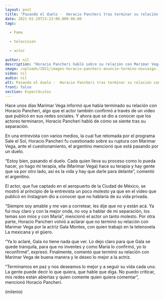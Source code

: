 ```yaml
---
layout: post
title: "Pasando el duelo -  Horacio Pancheri tras terminar su relación con Marimar Vega"
date: 2021-01-29T23:23:00.000-06:00
tags:
  
  - Fama
  
  - television
  
  - actor
  
author: nil
description: "Horacio Pancheri habló sobre su relación con Marimar Vega y le deseó lo mejor a la actriz. "
image: /uploads/2021/images-horacio-pancheri-anuncio-termino-noviazgo.jpg
video: nil
audio: nil
alt: Pasando el duelo -  Horacio Pancheri tras terminar su relación con Marimar Vega
front: false
section: Espectáculos
---
```


Hace unos días Marimar Vega informó que había terminado su relación con Horacio Pancheri, algo que el actor también confirmó a través de un video que publicó en sus redes sociales. Y ahora que se dio a conocer que los actores terminaron, Horacio Pancheri habló de cómo se siente tras su separación. 

En una entrevista con varios medios, la cual fue retomada por el programa Sale el Sol, Horacio Pancheri fu cuestionado sobre su ruptura con Marimar Vega, ante el cuestionamiento, el argentino mencionó que está pasando por un duelo. 

“Estoy bien, pasando el duelo. Cada quien lleva su proceso como lo pueda hacer, yo hago mi terapia, ella (Marimar Vega) hace su terapia y hay gente que va por otro lado, así es la vida y hay que darle para delante”, comentó el argentino. 

El actor, que fue captado en el aeropuerto de la Ciudad de México, se mostró al principio de la entrevista un poco molesto ya que en el video que publicó en Instagram dio a conocer que no hablaría de su vida privada. 

“Siempre soy amable y me van a corretear, les dije que no y están acá. Ya fui muy claro y con la mejor onda, no voy a hablar de mi separación, los temas son míos y con María”, mencionó el actor un tanto molesto. 
Por otra parte, Horacio Pancheri volvió a aclarar que no terminó su relación con Marimar Vega por la actriz Gala Montes, con quien trabajó en la telenovela La mexicana y el güero. 

“Ya lo aclaré, Gala no tiene nada que ver. Lo dejo claro para que Gala se quede tranquila, para que no inventes y como María lo confirmó, yo lo reconfirmé”, expresó. 
Finalmente, comentó que terminó su relación con Marimar Vega de buena manera y le deseo lo mejor a la actriz. 

“Terminamos en paz y nos deseamos lo mejor y a seguir su vida cada uno. La gente puede decir lo que quiera, que hable que diga. No puedo criticar, mis redes están abiertas y quien comente quien quiera comentar”, mencionó Horacio Pancheri. 

(milenio)